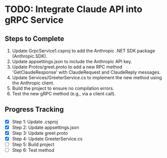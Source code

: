 # TODO: Integrate Claude API into gRPC Service

## Steps to Complete

1. Update GrpcService1.csproj to add the Anthropic .NET SDK package (Anthropic.SDK).
2. Update appsettings.json to include the Anthropic API key.
3. Update Protos/greet.proto to add a new RPC method 'GetClaudeResponse' with ClaudeRequest and ClaudeReply messages.
4. Update Services/GreeterService.cs to implement the new method using the Anthropic client.
5. Build the project to ensure no compilation errors.
6. Test the new gRPC method (e.g., via a client call).

## Progress Tracking

- [x] Step 1: Update .csproj
- [x] Step 2: Update appsettings.json
- [x] Step 3: Update greet.proto
- [x] Step 4: Update GreeterService.cs
- [ ] Step 5: Build project
- [ ] Step 6: Test method
